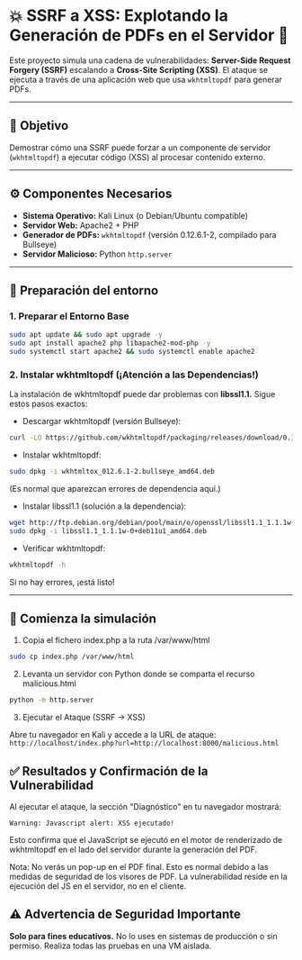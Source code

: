 # 💥 SSRF a XSS: Explotando la Generación de PDFs en el Servidor 📄

Este proyecto simula una cadena de vulnerabilidades: **Server-Side Request Forgery (SSRF)** escalando a **Cross-Site Scripting (XSS)**. El ataque se ejecuta a través de una aplicación web que usa `wkhtmltopdf` para generar PDFs.

---

## 🎯 Objetivo

Demostrar cómo una SSRF puede forzar a un componente de servidor (`wkhtmltopdf`) a ejecutar código (XSS) al procesar contenido externo.

---

## ⚙️ Componentes Necesarios

* **Sistema Operativo:** Kali Linux (o Debian/Ubuntu compatible)
* **Servidor Web:** Apache2 + PHP
* **Generador de PDFs:** `wkhtmltopdf` (versión 0.12.6.1-2, compilado para Bullseye)
* **Servidor Malicioso:** Python `http.server`

---

## 🚀 Preparación del entorno

### 1. Preparar el Entorno Base

```bash
sudo apt update && sudo apt upgrade -y
sudo apt install apache2 php libapache2-mod-php -y
sudo systemctl start apache2 && sudo systemctl enable apache2
```

### 2. Instalar wkhtmltopdf (¡Atención a las Dependencias!)
La instalación de wkhtmltopdf puede dar problemas con **libssl1.1.** Sigue estos pasos exactos:

- Descargar wkhtmltopdf (versión Bullseye):

```bash
curl -LO https://github.com/wkhtmltopdf/packaging/releases/download/0.12.6.1-2/wkhtmltox_0.12.6.1-2.bullseye_amd64.deb
```

- Instalar wkhtmltopdf:

```bash
sudo dpkg -i wkhtmltox_012.6.1-2.bullseye_amd64.deb
```
(Es normal que aparezcan errores de dependencia aquí.)

- Instalar libssl1.1 (solución a la dependencia):

```bash
wget http://ftp.debian.org/debian/pool/main/o/openssl/libssl1.1_1.1.1w-0+deb11u1_amd64.deb
sudo dpkg -i libssl1.1_1.1.1w-0+deb11u1_amd64.deb
```

- Verificar wkhtmltopdf:

```bash
wkhtmltopdf -h
```
Si no hay errores, ¡está listo!

---

## 🚀 Comienza la simulación
1. Copia el fichero index.php a la ruta /var/www/html
```bash
sudo cp index.php /var/www/html
```
2. Levanta un servidor con Python donde se comparta el recurso malicious.html
```bash
python -m http.server
```
3. Ejecutar el Ataque (SSRF → XSS)
   
Abre tu navegador en Kali y accede a la URL de ataque:
``http://localhost/index.php?url=http://localhost:8000/malicious.html``

## ✅ Resultados y Confirmación de la Vulnerabilidad
Al ejecutar el ataque, la sección "Diagnóstico" en tu navegador mostrará:

``Warning: Javascript alert: XSS ejecutado!``

Esto confirma que el JavaScript se ejecutó en el motor de renderizado de wkhtmltopdf en el lado del servidor durante la generación del PDF.

Nota: No verás un pop-up en el PDF final. Esto es normal debido a las medidas de seguridad de los visores de PDF. La vulnerabilidad reside en la ejecución del JS en el servidor, no en el cliente.


## ⚠️ Advertencia de Seguridad Importante

**Solo para fines educativos.** No lo uses en sistemas de producción o sin permiso. Realiza todas las pruebas en una VM aislada.

